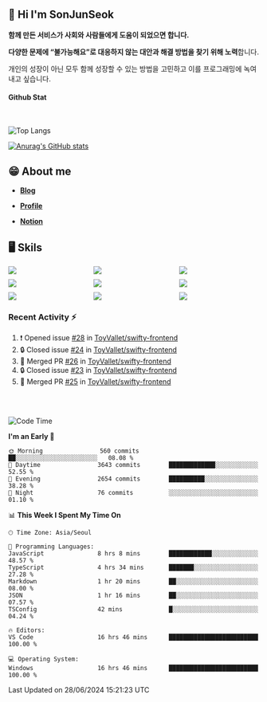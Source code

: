 ## 👋 Hi I'm SonJunSeok

**함께 만든 서비스가 사회와 사람들에게 도움이 되었으면 합니다.** 

**다양한 문제에 “불가능해요”로 대응하지 않는 대안과 해결 방법을 찾기 위해 노력**합니다. 

개인의 성장이 아닌 모두 함께 성장할 수 있는 방법을 고민하고 이를 프로그래밍에 녹여내고 싶습니다.

#### Github Stat
<div style="margin-top:50px;">

![Top Langs](https://github-readme-stats.vercel.app/api/top-langs/?username=kd02109&layout=compact&bg_color=dbf4ff&title_color=67adcc&text_color=67adcc&hide_border=true&show_icons=true&icon_color=67adcc&rank_icon=github&count_private=true&card_width=400px&card_height=300px)

[![Anurag's GitHub stats](https://github-readme-stats.vercel.app/api?username=kd02109&bg_color=dbf4ff&title_color=67adcc&text_color=67adcc&hide_border=true&show_icons=true&icon_color=67adcc&rank_icon=github&count_private=true&card_width=250px)](https://github.com/anuraghazra/github-readme-stats)


</div>



## 😁 About me
-  <a href="https://sonblog.vercel.app/" target="_blank"><strong>Blog</strong></a>

-  <a href="https://nostalgic-marquis-7af.notion.site/Frontend-Engineer-ec9b6e38c7824e7fb7f6fca4fc8564a5?pvs=74" target="_blank"><strong>Profile</strong></a>

-  <a href="https://nostalgic-marquis-7af.notion.site/Front-End-f0f3b7fcec3045c482c1cd33dfcf2abc?pvs=74" target="_blank"><strong>Notion</strong></a>

## 🖥️ Skils


<div style="display:grid; grid-template-rows:repeat(3, 1fr); grid-template-columns:repeat(3, 1fr); gap:10px">
  <img src="https://img.shields.io/badge/javascript-F7DF1E?style=flat-square&logo=javascript&logoColor=black"> 
  <img src="https://img.shields.io/badge/typescript-3178C6?style=flat-square&logo=typescript&logoColor=white"/>
  <img src="https://img.shields.io/badge/react-61DAFB?style=flat-square&logo=react&logoColor=black"/>
  <img src="https://img.shields.io/badge/redux-764ABC?style=flat-square&logo=redux&logoColor=white"/>
  <img src="https://img.shields.io/badge/styledcomponents-DB7093?style=flat-square&logo=styledcomponents&logoColor=white"/>
  <img src="https://img.shields.io/badge/tailwindcss-06B6D4?style=flat-square&logo=tailwindcss&logoColor=white"/>
  <img src="https://img.shields.io/badge/reactquery-FF4154?style=flat-square&logo=reactquery&logoColor=white"/>
  <img src="https://img.shields.io/badge/Next.js-B4B4DC?style=flat&logo=Next.js&logoColor=black"/>
  <img src="https://img.shields.io/badge/reactrouter-CA4245?style=flat-square&logo=reactrouter&logoColor=white"/>
</div>

### Recent Activity :zap:
<!--START_SECTION:activity-->
1. ❗ Opened issue [#28](https://github.com/ToyVallet/swifty-frontend/issues/28) in [ToyVallet/swifty-frontend](https://github.com/ToyVallet/swifty-frontend)
2. 🔒 Closed issue [#24](https://github.com/ToyVallet/swifty-frontend/issues/24) in [ToyVallet/swifty-frontend](https://github.com/ToyVallet/swifty-frontend)
3. 🎉 Merged PR [#26](https://github.com/ToyVallet/swifty-frontend/pull/26) in [ToyVallet/swifty-frontend](https://github.com/ToyVallet/swifty-frontend)
4. 🔒 Closed issue [#23](https://github.com/ToyVallet/swifty-frontend/issues/23) in [ToyVallet/swifty-frontend](https://github.com/ToyVallet/swifty-frontend)
5. 🎉 Merged PR [#25](https://github.com/ToyVallet/swifty-frontend/pull/25) in [ToyVallet/swifty-frontend](https://github.com/ToyVallet/swifty-frontend)
<!--END_SECTION:activity-->

<br/>
<br/>

<!--START_SECTION:waka-->
![Code Time](http://img.shields.io/badge/Code%20Time-1%2C806%20hrs%209%20mins-blue)

**I'm an Early 🐤** 

```text
🌞 Morning                560 commits         ██░░░░░░░░░░░░░░░░░░░░░░░   08.08 % 
🌆 Daytime                3643 commits        █████████████░░░░░░░░░░░░   52.55 % 
🌃 Evening                2654 commits        ██████████░░░░░░░░░░░░░░░   38.28 % 
🌙 Night                  76 commits          ░░░░░░░░░░░░░░░░░░░░░░░░░   01.10 % 
```


📊 **This Week I Spent My Time On** 

```text
🕑︎ Time Zone: Asia/Seoul

💬 Programming Languages: 
JavaScript               8 hrs 8 mins        ████████████░░░░░░░░░░░░░   48.57 % 
TypeScript               4 hrs 34 mins       ███████░░░░░░░░░░░░░░░░░░   27.28 % 
Markdown                 1 hr 20 mins        ██░░░░░░░░░░░░░░░░░░░░░░░   08.00 % 
JSON                     1 hr 16 mins        ██░░░░░░░░░░░░░░░░░░░░░░░   07.57 % 
TSConfig                 42 mins             █░░░░░░░░░░░░░░░░░░░░░░░░   04.24 % 

🔥 Editors: 
VS Code                  16 hrs 46 mins      █████████████████████████   100.00 % 

💻 Operating System: 
Windows                  16 hrs 46 mins      █████████████████████████   100.00 % 
```


 Last Updated on 28/06/2024 15:21:23 UTC
<!--END_SECTION:waka-->
